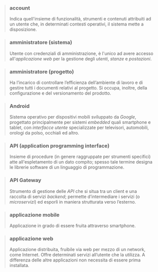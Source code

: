 >### account
>Indica quell'insieme di funzionalità, strumenti e contenuti attribuiti ad un utente che, in determinati contesti operativi, il sistema mette a disposizione.

>### amministratore (sistema) 
> Utente con credenziali di amministrazione, è l'unico ad avere accesso all'*applicazione web* per la gestione degli *utenti*, *stanze* e *postazioni*. 

>### amministratore (progetto)
>Ha l’incarico di controllare l’efficienza dell’ambiente di lavoro e di gestire tutti i documenti relativi al progetto. Si occupa, inoltre, della configurazione e del versionamento del prodotto.

>### Android
>Sistema operativo per dispositivi mobili sviluppato da *Google*, progettato principalmente per sistemi *embedded* quali smartphone e tablet, con *interfacce utente* specializzate per televisori, automobili, orologi da polso, occhiali ed altro.

>### API (application programming interface)
>Insieme di procedure (in genere raggruppate per strumenti specifici) atte all'espletamento di un dato compito; spesso tale termine designa le librerie software di un linguaggio di programmazione.

>### API Gateway
>Strumento di gestione delle *API* che si situa tra un client e una raccolta di servizi *backend*; permette d’intermediare i servizi (o *microservizi*) ed esporli in maniera strutturata verso l’esterno.

>### applicazione mobile
>Applicazione in grado di essere fruita attraverso smartphone. 

>### applicazione web
>Applicazione distribuita, fruibile via web per mezzo di un network, come Internet. Offre determinati servizi all’utente che la utilizza. A differenza delle altre applicazioni non necessita di essere prima installata.